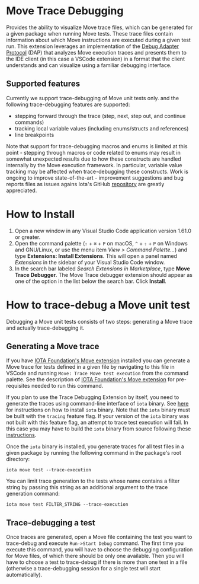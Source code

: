 # Move Trace Debugging

Provides the ability to visualize Move trace files, which can be generated for a given package when running Move tests. These trace files contain information about which Move instructions are executed during a given test run. This extension leverages an implementation of the [Debug Adapter Protocol](https://microsoft.github.io/debug-adapter-protocol) (DAP) that analyzes Move execution traces and presents them to the IDE client (in this case a VSCode extension) in a format that the client understands and can visualize using a familiar debugging interface.

## Supported features

Currently we support trace-debugging of Move unit tests only. and the following trace-debugging features are supported:

- stepping forward through the trace (step, next, step out, and continue commands)
- tracking local variable values (including enums/structs and references)
- line breakpoints

Note that support for trace-debugging macros and enums is limited at this point - stepping through macros or code related to enums may result in somewhat unexpected results due to how these constructs are handled internally by the Move execution framework. In particular, variable value tracking may be affected when trace-debugging these constructs. Work is ongoing to improve state-of-the-art - improvement suggestions and bug reports files as issues agains Iota's GitHub [repository](https://github.com/iotaledger/iota) are greatly appreciated.

# How to Install

1. Open a new window in any Visual Studio Code application version 1.61.0 or greater.
2. Open the command palette (`⇧` + `⌘` + `P` on macOS, `^` + `⇧` + `P` on Windows and GNU/Linux,
   or use the menu item _View > Command Palette..._) and
   type **Extensions: Install Extensions**. This will open a panel named _Extensions_ in the
   sidebar of your Visual Studio Code window.
3. In the search bar labeled _Search Extensions in Marketplace_, type **Move Trace Debugger**. The Move Trace debugger extension
   should appear as one of the option in the list below the search bar. Click **Install**.

# How to trace-debug a Move unit test

Debugging a Move unit tests consists of two steps: generating a Move trace and actually trace-debugging it.

## Generating a Move trace

If you have [IOTA Foundation's Move extension](https://marketplace.visualstudio.com/items?itemName=iota.move) installed you can generate a Move trace for tests defined in a given file by navigating to this file in VSCode and running `Move: Trace Move test execution` from the command palette. See the description of [IOTA Foundation's Move extension](https://marketplace.visualstudio.com/items?itemName=iota.move) for pre-requisites needed to run this command.

If you plan to use the Trace Debugging Extension by itself, you need to generate the traces using command-line interface of `iota` binary. See [here](https://docs.iota.org/guides/developer/getting-started/iota-install) for instructions on how to install `iota` binary. Note that the `iota` binary must be built with the `tracing` feature flag. If your version of the `iota` binary was not built with this feature flag, an attempt to trace test execution will fail. In this case you may have to build the `iota` binary from source following these [instructions](https://docs.iota.org/guides/developer/getting-started/iota-install#install-iota-binaries-from-source).

Once the `iota` binary is installed, you generate traces for all test files in a given package by running the following command in the package's root directory:

```shell
iota move test --trace-execution
```

You can limit trace generation to the tests whose name contains a filter string by passing this string as an additional argument to the trace generation command:

```shell
iota move test FILTER_STRING --trace-execution
```

## Trace-debugging a test

Once traces are generated, open a Move file containing the test you want to trace-debug and execute `Run->Start Debug` command. The first time you execute this command, you will have to choose the debugging configuration for Move files, of which there should be only one available. Then you will have to choose a test to trace-debug if there is more than one test in a file (otherwise a trace-debugging session for a single test will start automatically).
